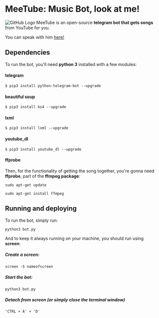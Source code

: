 # MeeTube: Music Bot, look at me!
![GitHub Logo](https://i.imgur.com/o8ZAQz4.png)
MeeTube is an open-source <b>telegram bot that gets songs</b> from YouTube for you.

You can speak with him [here!](https://t.me/MeeTubeBot)

## Dependencies

To run the bot, you'll need <b>python 3</b> installed with a few modules:
#### telegram
```$ pip3 install python-telegram-bot --upgrade```
#### beautiful soup
```$ pip3 install bs4 --upgrade```
#### lxml
```$ pip3 install lxml --upgrade```
#### youtube_dl
```$ pip3 install youtube_dl --upgrade```
#### ffprobe
Then, for the functionality of getting the song together, you're gonna need <b>ffprobe</b>, part of the <b>ffmpeg package</b>:

```sudo apt-get update```

```sudo apt-get install ffmpeg```

## Running and deploying
To run the bot, simply run:

```python3 bot.py```

And to keep it always running on your machine, you should run using <b>screen</b>:
##### Create a screen:
```screen -S nameofscreen```

##### Start the bot:
```python3 bot.py```

##### Detach from screen (or simply close the terminal window)
```'CTRL + A' + 'D'```
